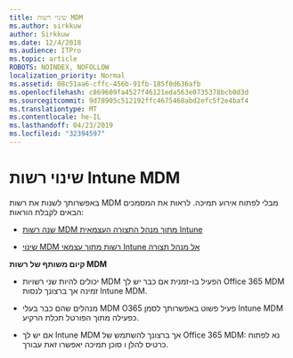 ```yaml
---
title: שינוי רשות MDM
ms.author: sirkkuw
author: Sirkkuw
ms.date: 12/4/2018
ms.audience: ITPro
ms.topic: article
ROBOTS: NOINDEX, NOFOLLOW
localization_priority: Normal
ms.assetid: 08c51aa6-cffc-456b-91fb-185f0d636afb
ms.openlocfilehash: c869609fa4527f46121eda563e0735378bcb0d3d
ms.sourcegitcommit: 9d78905c512192ffc4675468abd2efc5f2e4baf4
ms.translationtype: MT
ms.contentlocale: he-IL
ms.lasthandoff: 04/23/2019
ms.locfileid: "32394597"
---
```

# <a name="change-intune-mdm-authority"></a>שינוי רשות Intune MDM

באפשרותך לשנות את רשות MDM מבלי לפתוח אירוע תמיכה. לראות את המסמכים הבאים לקבלת הוראות:
  
- [שנה רשות MDM מתוך מנהל התצורה העצמאית Intune](https://docs.microsoft.com/sccm/mdm/deploy-use/migrate-change-mdm-authority)
    
- [שינוי MDM רשות מתוך עצמאי Intune אל מנהל תצורה](https://docs.microsoft.com/sccm/mdm/deploy-use/change-mdm-authority)
    
 **קיום משותף של רשות MDM**
  
- יכולים להיות שני רשויות MDM הפעיל בו-זמנית אם כבר יש לך Office 365 MDM זמינה אך ברצונך לנסות Intune MDM.
    
- מנהלים שהם כבר בעלי MDM O365 פעיל פשוט באפשרותך לסמן Intune MDM כפעילה מתוך הפורטל תכלת הרקיע.
    
- אם יש לך Intune MDM אך ברצונך להשתמש של Office 365 MDM: נא לפתוח כרטיס להלן ו סוכן תמיכה יאפשרו זאת עבורך.
    

